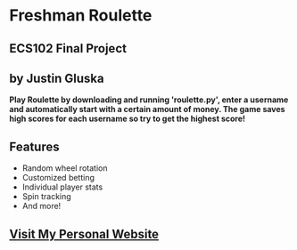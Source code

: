 # Freshman Roulette
## ECS102 Final Project
## by Justin Gluska

**Play Roulette by downloading and running 'roulette.py', enter a username and automatically start with a certain amount of money. The game saves high scores for each username so try to get the highest score!**

## **Features**
* Random wheel rotation
* Customized betting
* Individual player stats
* Spin tracking
* And more!

## **[Visit My Personal Website](http://www.justingluska.com)**
